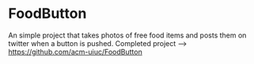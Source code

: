 # FoodButton
An simple project that takes photos of free food items and posts them on twitter when a button is pushed.
Completed project --> https://github.com/acm-uiuc/FoodButton
